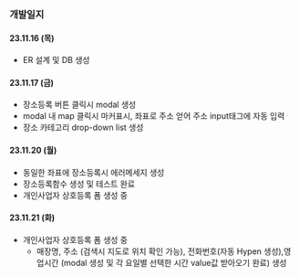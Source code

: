 ### 개발일지

#### 23.11.16 (목)

- ER 설계 및 DB 생성


#### 23.11.17 (금)
- 장소등록 버튼 클릭시 modal 생성
- modal 내 map 클릭시 마커표시, 좌표로 주소 얻어 주소 input태그에 자동 입력
- 장소 카테고리 drop-down list 생성

#### 23.11.20 (월)
- 동일한 좌표에 장소등록시 에러메세지 생성
- 장소등록함수 생성 및 테스트 완료
- 개인사업자 상호등록 폼 생성 중 

#### 23.11.21 (화) 
- 개인사업자 상호등록 폼 생성 중  
  * 매장명, 주소 (검색시 지도로 위치 확인 가능), 전화번호(자동 Hypen 생성),영업시간 (modal 생성 및 각 요일별 선택한 시간 value값 받아오기 완료) 생성  
